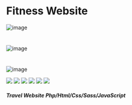# Fitness Website
![image](https://github.com/JhonnFy/Fitness-Website/assets/97255802/04180ed0-f6a7-45ca-8b5a-1e29bf11f7e7)
#
![image](https://github.com/JhonnFy/Fitness-Website/assets/97255802/c7074e24-1688-42bf-b19b-5d8dc7686f28)
#
![image](https://github.com/JhonnFy/Fitness-Website/assets/97255802/2edf3851-36c2-4269-9dc0-04dbba3f6471)


![](https://img.shields.io/github/stars/pandao/editor.md.svg) ![](https://img.shields.io/github/forks/pandao/editor.md.svg) ![](https://img.shields.io/github/tag/pandao/editor.md.svg) ![](https://img.shields.io/github/release/pandao/editor.md.svg) ![](https://img.shields.io/github/issues/pandao/editor.md.svg) ![](https://img.shields.io/bower/v/editor.md.svg)
##### Travel Website Php/Html/Css/Sass/JavaScript
